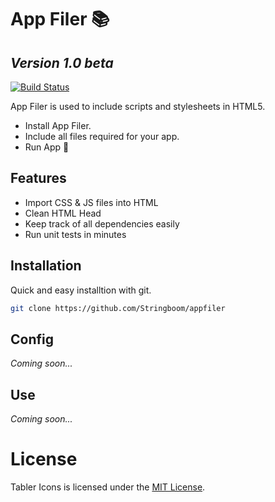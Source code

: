 # App Filer 📚
## _Version 1.0 beta_

[![Build Status](https://travis-ci.org/joemccann/dillinger.svg?branch=master)](https://github.com/Stringboom/appfiler)

App Filer is used to include scripts and stylesheets in HTML5.

- Install App Filer.
- Include all files required for your app.
- Run App 🎉

## Features

- Import CSS & JS files into HTML
- Clean HTML Head
- Keep track of all dependencies easily
- Run unit tests in minutes

## Installation

Quick and easy installtion with git.

```sh
git clone https://github.com/Stringboom/appfiler
```
## Config

_Coming soon..._

## Use

_Coming soon..._

# License

Tabler Icons is licensed under the [MIT License](/LICENSE).

